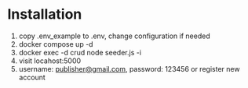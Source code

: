 # Installation
1. copy .env_example to .env, change configuration if needed
2. docker compose up -d
3. docker exec -d crud node seeder.js -i
4. visit locahost:5000 
5. username: publisher@gmail.com, password: 123456 or register new account